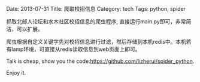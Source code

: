 Date: 2013-07-31
Title: 爬取校招信息
Category: tech
Tags: python, spider

抓取北邮人论坛和水木社区校招信息的爬虫程序, 直接运行main.py即可，非常简洁，可以扩展。

爬虫根据自定义关键字先对校招信息进行过滤，然后存储到本机redis中。本机若有lamp环境，可直接从redis读取信息到web页面上即可。

Talk is cheap, show you the code:<https://github.com/lizherui/spider_python>.

Enjoy it.

